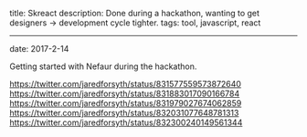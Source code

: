 title: Skreact
description: Done during a hackathon, wanting to get designers -> development cycle tighter.
tags: tool, javascript, react

---
date: 2017-2-14

Getting started with Nefaur during the hackathon.

https://twitter.com/jaredforsyth/status/831577559573872640
https://twitter.com/jaredforsyth/status/831883017090166784
https://twitter.com/jaredforsyth/status/831979027674062859
https://twitter.com/jaredforsyth/status/832031077648781313
https://twitter.com/jaredforsyth/status/832300240149561344